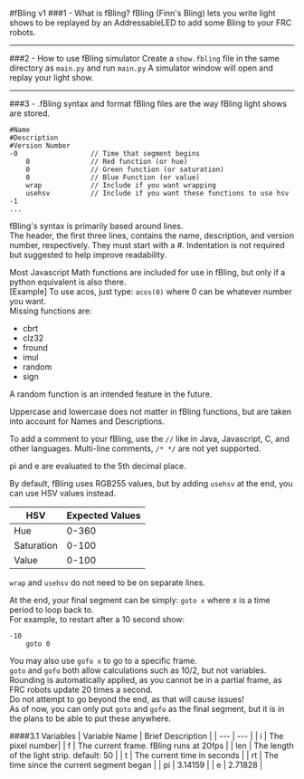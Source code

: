 #fBling v1
###1 - What is fBling?
fBling (Finn's Bling) lets you write light shows to be replayed by an AddressableLED to add some Bling to your FRC robots.

---

###2 - How to use fBling simulator
Create a `show.fbling` file in the same directory as `main.py` and run `main.py`
A simulator window will open and replay your light show.

---

###3 - .fBling syntax and format
fBling files are the way fBling light shows are stored.
```fbling
#Name
#Description
#Version Number
-0                  // Time that segment begins
    0               // Red function (or hue)
    0               // Green function (or saturation)
    0               // Blue Function (or value)
    wrap            // Include if you want wrapping
    usehsv          // Include if you want these functions to use hsv
-1
...
```
fBling's syntax is primarily based around lines.\
The header, the first three lines, contains the name, description, and version number, respectively. They must start with a #.
Indentation is not required but suggested to help improve readability.

Most Javascript Math functions are included for use in fBling, but only if a python equivalent is also there.\
[Example] To use acos, just type:
`acos(0)` where 0 can be whatever number you want.\
Missing functions are:
- cbrt
- clz32
- fround
- imul
- random
- sign

A random function is an intended feature in the future.

Uppercase and lowercase does not matter in fBling functions, but are taken into account for Names and Descriptions.

To add a comment to your fBling, use the `//` like in Java, Javascript, C, and other languages. Multi-line comments, `/* */` are not yet supported.

pi and e are evaluated to the 5th decimal place.

By default, fBling uses RGB255 values, but by adding `usehsv` at the end, you can use HSV values instead.


| HSV | Expected Values|
| --- | --- |
| Hue | 0-360 |
| Saturation | 0-100 |
| Value | 0-100 |

`wrap` and `usehsv` do not need to be on separate lines.

At the end, your final segment can be simply: `goto x` where x is a time period to loop back to.\
For example, to restart after a 10 second show:
```fBling
-10
    goto 0
```
You may also use `gofo x` to go to a specific frame.\
`goto` and `gofo` both allow calculations such as 10/2, but not variables. \
Rounding is automatically applied, as you cannot be in a partial frame, as FRC robots update 20 times a second. \
Do not attempt to go beyond the end, as that will cause issues! \
As of now, you can only put `goto` and `gofo` as the final segment, but it is in the plans to be able to put these anywhere.

####3.1 Variables
| Variable Name | Brief Description |
| --- | --- |
| i | The pixel number|
| f | The current frame. fBling runs at 20fps |
| len | The length of the light strip. default: 50 |
| t | The current time in seconds |
| rt | The time since the current segment began |
| pi | 3.14159 |
| e | 2.71828 |